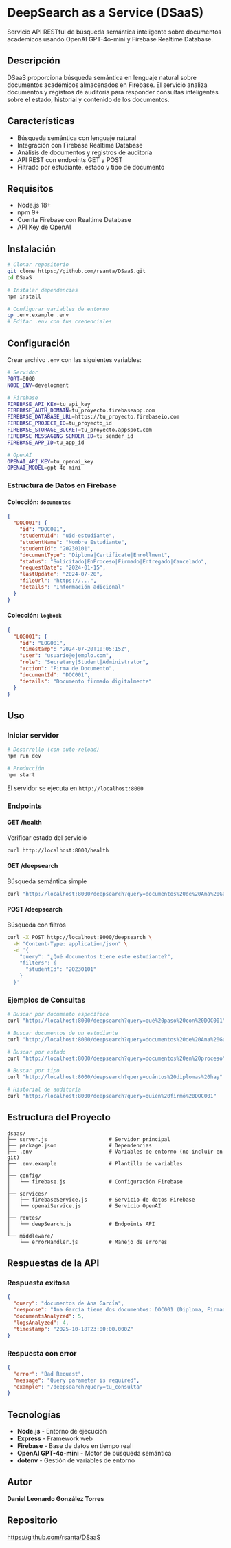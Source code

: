 # DeepSearch as a Service (DSaaS)

Servicio API RESTful de búsqueda semántica inteligente sobre documentos académicos usando OpenAI GPT-4o-mini y Firebase Realtime Database.

## Descripción

DSaaS proporciona búsqueda semántica en lenguaje natural sobre documentos académicos almacenados en Firebase. El servicio analiza documentos y registros de auditoría para responder consultas inteligentes sobre el estado, historial y contenido de los documentos.

## Características

- Búsqueda semántica con lenguaje natural
- Integración con Firebase Realtime Database
- Análisis de documentos y registros de auditoría
- API REST con endpoints GET y POST
- Filtrado por estudiante, estado y tipo de documento

## Requisitos

- Node.js 18+
- npm 9+
- Cuenta Firebase con Realtime Database
- API Key de OpenAI

## Instalación

```bash
# Clonar repositorio
git clone https://github.com/rsanta/DSaaS.git
cd DSaaS

# Instalar dependencias
npm install

# Configurar variables de entorno
cp .env.example .env
# Editar .env con tus credenciales
```

## Configuración

Crear archivo `.env` con las siguientes variables:

```bash
# Servidor
PORT=8000
NODE_ENV=development

# Firebase
FIREBASE_API_KEY=tu_api_key
FIREBASE_AUTH_DOMAIN=tu_proyecto.firebaseapp.com
FIREBASE_DATABASE_URL=https://tu_proyecto.firebaseio.com
FIREBASE_PROJECT_ID=tu_proyecto_id
FIREBASE_STORAGE_BUCKET=tu_proyecto.appspot.com
FIREBASE_MESSAGING_SENDER_ID=tu_sender_id
FIREBASE_APP_ID=tu_app_id

# OpenAI
OPENAI_API_KEY=tu_openai_key
OPENAI_MODEL=gpt-4o-mini
```

### Estructura de Datos en Firebase

#### Colección: `documentos`
```json
{
  "DOC001": {
    "id": "DOC001",
    "studentUid": "uid-estudiante",
    "studentName": "Nombre Estudiante",
    "studentId": "20230101",
    "documentType": "Diploma|Certificate|Enrollment",
    "status": "Solicitado|EnProceso|Firmado|Entregado|Cancelado",
    "requestDate": "2024-01-15",
    "lastUpdate": "2024-07-20",
    "fileUrl": "https://...",
    "details": "Información adicional"
  }
}
```

#### Colección: `logbook`
```json
{
  "LOG001": {
    "id": "LOG001",
    "timestamp": "2024-07-20T10:05:15Z",
    "user": "usuario@ejemplo.com",
    "role": "Secretary|Student|Administrator",
    "action": "Firma de Documento",
    "documentId": "DOC001",
    "details": "Documento firmado digitalmente"
  }
}
```

## Uso

### Iniciar servidor

```bash
# Desarrollo (con auto-reload)
npm run dev

# Producción
npm start
```

El servidor se ejecuta en `http://localhost:8000`

### Endpoints

#### GET /health
Verificar estado del servicio

```bash
curl http://localhost:8000/health
```

#### GET /deepsearch
Búsqueda semántica simple

```bash
curl "http://localhost:8000/deepsearch?query=documentos%20de%20Ana%20García"
```

#### POST /deepsearch
Búsqueda con filtros

```bash
curl -X POST http://localhost:8000/deepsearch \
  -H "Content-Type: application/json" \
  -d '{
    "query": "¿Qué documentos tiene este estudiante?",
    "filters": {
      "studentId": "20230101"
    }
  }'
```

### Ejemplos de Consultas

```bash
# Buscar por documento específico
curl "http://localhost:8000/deepsearch?query=qué%20pasó%20con%20DOC001"

# Buscar documentos de un estudiante
curl "http://localhost:8000/deepsearch?query=documentos%20de%20Ana%20García"

# Buscar por estado
curl "http://localhost:8000/deepsearch?query=documentos%20en%20proceso"

# Buscar por tipo
curl "http://localhost:8000/deepsearch?query=cuántos%20diplomas%20hay"

# Historial de auditoría
curl "http://localhost:8000/deepsearch?query=quién%20firmó%20DOC001"
```

## Estructura del Proyecto

```
dsaas/
├── server.js                    # Servidor principal
├── package.json                 # Dependencias
├── .env                         # Variables de entorno (no incluir en git)
├── .env.example                 # Plantilla de variables
│
├── config/
│   └── firebase.js              # Configuración Firebase
│
├── services/
│   ├── firebaseService.js       # Servicio de datos Firebase
│   └── openaiService.js         # Servicio OpenAI
│
├── routes/
│   └── deepSearch.js            # Endpoints API
│
└── middleware/
    └── errorHandler.js          # Manejo de errores
```

## Respuestas de la API

### Respuesta exitosa

```json
{
  "query": "documentos de Ana García",
  "response": "Ana García tiene dos documentos: DOC001 (Diploma, Firmado) y DOC004 (Certificado, Solicitado).",
  "documentsAnalyzed": 5,
  "logsAnalyzed": 4,
  "timestamp": "2025-10-18T23:00:00.000Z"
}
```

### Respuesta con error

```json
{
  "error": "Bad Request",
  "message": "Query parameter is required",
  "example": "/deepsearch?query=tu_consulta"
}
```

## Tecnologías

- **Node.js** - Entorno de ejecución
- **Express** - Framework web
- **Firebase** - Base de datos en tiempo real
- **OpenAI GPT-4o-mini** - Motor de búsqueda semántica
- **dotenv** - Gestión de variables de entorno


## Autor

**Daniel Leonardo González Torres**

## Repositorio

https://github.com/rsanta/DSaaS


